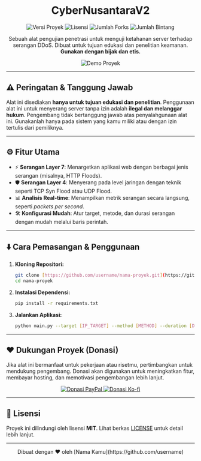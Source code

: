 <h1 align="center">CyberNusantaraV2</h1>

<p align="center">
  <img src="https://img.shields.io/badge/Versi-1.2.0-blue?style=flat-square" alt="Versi Proyek" />
  <img src="https://img.shields.io/github/license/username/repo?style=flat-square" alt="Lisensi" />
  <img src="https://img.shields.io/github/forks/username/repo?style=flat-square" alt="Jumlah Forks" />
  <img src="https://img.shields.io/github/stars/username/repo?style=flat-square" alt="Jumlah Bintang" />
</p>

<p align="center">Sebuah alat pengujian penetrasi untuk menguji ketahanan server terhadap serangan DDoS. Dibuat untuk tujuan edukasi dan penelitian keamanan. <strong>Gunakan dengan bijak dan etis.</strong></p>

<p align="center">
  <img src="URL_gambar_atau_GIF_yang_representatif.gif" alt="Demo Proyek" />
</p>

---

## ⚠️ Peringatan & Tanggung Jawab

Alat ini disediakan **hanya untuk tujuan edukasi dan penelitian**. Penggunaan alat ini untuk menyerang server tanpa izin adalah **ilegal dan melanggar hukum**. Pengembang tidak bertanggung jawab atas penyalahgunaan alat ini. Gunakanlah hanya pada sistem yang kamu miliki atau dengan izin tertulis dari pemiliknya.

---

## ⚙️ Fitur Utama

-   ⚡️ **Serangan Layer 7**: Menargetkan aplikasi web dengan berbagai jenis serangan (misalnya, HTTP Floods).
-   🛡️ **Serangan Layer 4**: Menyerang pada level jaringan dengan teknik seperti TCP Syn Flood atau UDP Flood.
-   📊 **Analisis Real-time**: Menampilkan metrik serangan secara langsung, seperti *packets per second*.
-   🛠️ **Konfigurasi Mudah**: Atur target, metode, dan durasi serangan dengan mudah melalui baris perintah.

---

## ⬇️ Cara Pemasangan & Penggunaan

1.  **Kloning Repositori:**
    ```bash
    git clone [https://github.com/username/nama-proyek.git](https://github.com/username/nama-proyek.git)
    cd nama-proyek
    ```
2.  **Instalasi Dependensi:**
    ```bash
    pip install -r requirements.txt
    ```
3.  **Jalankan Aplikasi:**
    ```bash
    python main.py --target [IP_TARGET] --method [METHOD] --duration [DETIK]
    ```

---

## ❤️ Dukungan Proyek (Donasi)

Jika alat ini bermanfaat untuk pekerjaan atau risetmu, pertimbangkan untuk mendukung pengembang. Donasi akan digunakan untuk meningkatkan fitur, membayar hosting, dan memotivasi pengembangan lebih lanjut.

<p align="center">
  <a href="URL_link_donasi_PayPal">
    <img src="https://img.shields.io/badge/Donate-PayPal-blue?style=for-the-badge&logo=paypal" alt="Donasi PayPal" />
  </a>
  <a href="URL_link_donasi_Ko-fi">
    <img src="https://img.shields.io/badge/Donate-Ko--fi-red?style=for-the-badge&logo=ko-fi" alt="Donasi Ko-fi" />
  </a>
</p>

---

## 📄 Lisensi

Proyek ini dilindungi oleh lisensi **MIT**. Lihat berkas [LICENSE](LICENSE) untuk detail lebih lanjut.

---

<p align="center">Dibuat dengan ❤️ oleh [Nama Kamu](https://github.com/username)</p>
